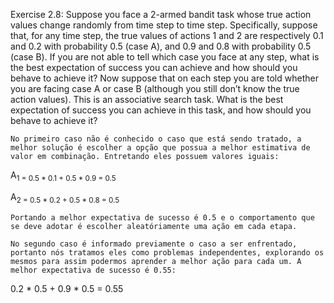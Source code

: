 Exercise 2.8: Suppose you face a 2-armed bandit task whose true action values change randomly from time step to time step. Specifically, suppose that, for any time step, the true values of actions 1 and 2 are respectively 0.1 and 0.2 with probability 0.5 (case A), and 0.9 and 0.8 with probability 0.5 (case B). If you are not able to tell which case you face at any step, what is the best expectation of success you can achieve and how should you behave to achieve it? Now suppose that on each step you are told whether you are facing case A or case B (although you still don’t know the true action values). This is an associative search task. What is the best expectation of success you can achieve in this task, and how should you behave to achieve it?

    No primeiro caso não é conhecido o caso que está sendo tratado, a melhor solução é escolher a opção que possua a melhor estimativa de valor em combinação. Entretando eles possuem valores iguais:
    
   A<sub>1 = 0.5 * 0.1 + 0.5 * 0.9 = 0.5

   A<sub>2 = 0.5 * 0.2 + 0.5 * 0.8 = 0.5
    
    Portando a melhor expectativa de sucesso é 0.5 e o comportamento que se deve adotar é escolher aleatóriamente uma ação em cada etapa.
    
    No segundo caso é informado previamente o caso a ser enfrentado, portanto nós tratamos eles como problemas independentes, explorando os mesmos para assim podermos aprender a melhor ação para cada um. A melhor expectativa de sucesso é 0.55:
    
   0.2 * 0.5 + 0.9 * 0.5 = 0.55
    
    
    

    
